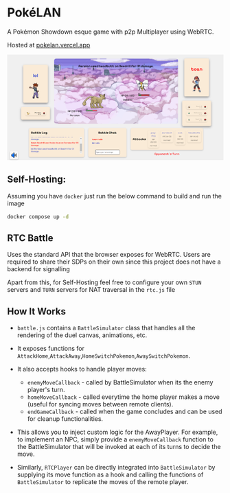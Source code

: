 # PokéLAN
A Pokémon Showdown esque game with p2p Multiplayer using WebRTC.

Hosted at [pokelan.vercel.app](https://pokelan.vercel.app)

![demo](/assets/demo.png)

## Self-Hosting:

Assuming you have `docker` just run the below command to build and run the image 

```bash
docker compose up -d
```

## RTC Battle

Uses the standard API that the browser exposes for WebRTC.
Users are required to share their SDPs on their own since this project does not have a backend for signalling

Apart from this, for Self-Hosting feel free to configure your own `STUN` servers and `TURN` servers for NAT traversal in the `rtc.js` file

## How It Works

- `battle.js` contains a `BattleSimulator` class that handles all the rendering of the duel canvas, animations, etc. 

- It exposes functions for `AttackHome`,`AttackAway`,`HomeSwitchPokemon`,`AwaySwitchPokemon`. 
- It also accepts hooks to handle player moves:
    - `enemyMoveCallback` - called by BattleSimulator when its the enemy player's turn.
    - `homeMoveCallback` - called everytime the home player makes a move (useful for syncing moves between remote clients).
    - `endGameCallback` - called when the game concludes and can be used for cleanup functionalities.

- This allows you to inject custom logic for the AwayPlayer. For example, to implement an NPC, simply provide a `enemyMoveCallback` function to the BattleSimulator that will be invoked at each of its turns to decide the move. 
- Similarly, `RTCPlayer` can be directly integrated into `BattleSimulator` by supplying its move function as a hook and calling the functions of `BattleSimulator` to replicate the moves of the remote player.


